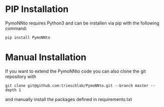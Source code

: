 # PIP Installation

PymoNNto requires Python3 and can be installen via pip with the following command:

`pip install PymoNNto`


# Manual Installation

If you want to extend the PymoNNto code you can also clone the git repository with

`git clone git@github.com:trieschlab/PymoNNto.git --branch master --depth 1`

and manually install the packages defined in requirements.txt

